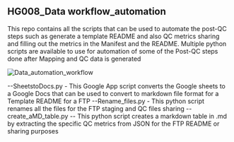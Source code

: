## HG008_Data workflow_automation

This repo contains all the scripts that can be used to automate the post-QC steps such as generate a template README and also QC metrics sharing and filling out the metrics in the Manifest and the README. Multiple python scripts are available to use for automation of some of the Post-QC steps done after Mapping and QC data is generated

![Data_automation_workflow](https://github.com/user-attachments/assets/19131607-dce5-44b8-9ef3-3bfbf64e6838)

--SheetstoDocs.py - This Google App script converts the Google sheets to a Google Docs that can be used to convert to markdown file format for a Template README for a FTP
--Rename_files.py - This python script renames all the files for the FTP staging and QC files sharing
--create_aMD_table.py -- This python script creates a markdown table in .md by extracting the specific QC metrics from JSON for the FTP README or sharing purposes
